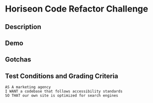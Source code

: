 # Horiseon Code Refactor Challenge
## Description


## Demo


## Gotchas


## Test Conditions and Grading Criteria
```
AS A marketing agency
I WANT a codebase that follows accessibility standards
SO THAT our own site is optimized for search engines
```
